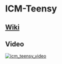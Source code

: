 # ICM-Teensy
## [Wiki](https://github.com/johnbutol/ICM-Teensy/wiki)
## Video
[![icm_teensy_video](https://img.youtube.com/vi/lznh2tJi3aI/0.jpg)](https://www.youtube.com/watch?v=lznh2tJi3aI)
